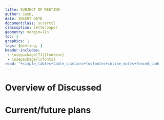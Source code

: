 ```yaml
---
title: SUBJECT OF MEETING
author: GusD, 
date: INSERT DATE
documentclass: scrartcl
classoption: letterpaper
geometry: margin=1in
toc: 1
graphics: 1
tags: [meeting, ]
header-includes: 
 - \usepackage[T1]{fontenc}
 - \usepackage{lxfonts}
read: "+simple_tables+table_captions+footnotes+inline_notes+fenced_code_blocks+fenced_code_attributes+fancy_lists+definition_lists+superscript+subscript+tex_math_dollars"
...
```



# Overview of Discussed #


# Current/future plans #